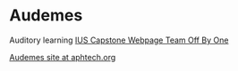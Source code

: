 # Audemes
Auditory learning
[IUS Capstone Webpage Team Off By One](http://ada.ius.edu/~P445/ "IUS Capstone Webpage Team Off By One")

[Audemes site at aphtech.org](http://audemes.aphtech.org "Audemes site at aphtech.org")

